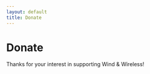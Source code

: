 ```yaml
---
layout: default
title: Donate
---
```

# Donate

Thanks for your interest in supporting Wind & Wireless!
